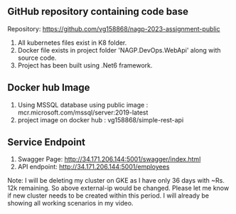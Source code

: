 ## GitHub repository containing code base

Repository:  https://github.com/vg158868/nagp-2023-assignment-public

1. All kubernetes files exist in K8 folder.
2. Docker file exists in project folder 'NAGP.DevOps.WebApi' along with source code.
3. Project has been built using .Net6 framework.

## Docker hub Image
1. Using MSSQL database using public image : mcr.microsoft.com/mssql/server:2019-latest
2. project image on docker hub : vg158868/simple-rest-api

## Service Endpoint
1. Swagger Page:  http://34.171.206.144:5001/swagger/index.html
2. API endpoint: http://34.171.206.144:5001/employees

Note: I will be deleting my cluster on GKE as I have only 36 days with ~Rs. 12k remaining. So above external-ip would be changed. Please let me know if new cluster needs to be created within this period. I will already be showing all working scenarios in my video.